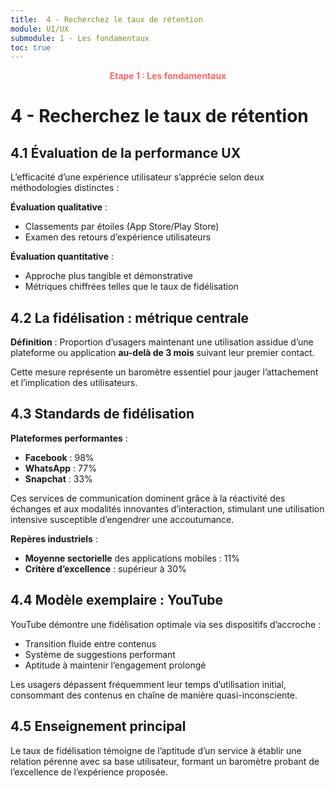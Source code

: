 ```yaml
---
title:  4 - Recherchez le taux de rétention
module: UI/UX
submodule: 1 - Les fondamentaux
toc: true
---
```

<p style="color:oklch(70.4% 0.191 22.216); font-weight:bold; text-align:center ">Etape 1 : Les fondamentaux</p>

# 4 - Recherchez le taux de rétention

## 4.1 Évaluation de la performance UX

L’efficacité d’une expérience utilisateur s’apprécie selon deux méthodologies distinctes :

**Évaluation qualitative** :
* Classements par étoiles (App Store/Play Store)
* Examen des retours d’expérience utilisateurs

**Évaluation quantitative** :
* Approche plus tangible et démonstrative
* Métriques chiffrées telles que le taux de fidélisation

## 4.2 La fidélisation : métrique centrale

**Définition** : Proportion d’usagers maintenant une utilisation assidue d’une plateforme ou application **au-delà de 3 mois** suivant leur premier contact.

Cette mesure représente un baromètre essentiel pour jauger l’attachement et l’implication des utilisateurs.

## 4.3 Standards de fidélisation

**Plateformes performantes** :
* **Facebook** : 98%
* **WhatsApp** : 77%
* **Snapchat** : 33%

Ces services de communication dominent grâce à la réactivité des échanges et aux modalités innovantes d’interaction, stimulant une utilisation intensive susceptible d’engendrer une accoutumance.

**Repères industriels** :
* **Moyenne sectorielle** des applications mobiles : 11%
* **Critère d’excellence** : supérieur à 30%

## 4.4 Modèle exemplaire : YouTube

YouTube démontre une fidélisation optimale via ses dispositifs d’accroche :
* Transition fluide entre contenus
* Système de suggestions performant
* Aptitude à maintenir l’engagement prolongé

Les usagers dépassent fréquemment leur temps d’utilisation initial, consommant des contenus en chaîne de manière quasi-inconsciente.

## 4.5 Enseignement principal

Le taux de fidélisation témoigne de l’aptitude d’un service à établir une relation pérenne avec sa base utilisateur, formant un baromètre probant de l’excellence de l’expérience proposée.